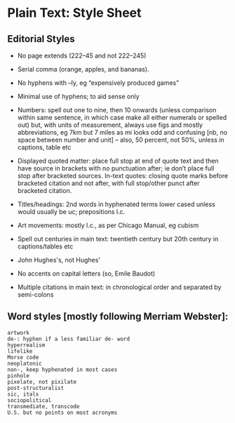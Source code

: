 # Plain Text: Style Sheet

## Editorial Styles

- No page extends (222–45 and not 222–245)

- Serial comma (orange, apples, and bananas).

- No hyphens with –ly, eg “expensively produced games”

- Minimal use of hyphens; to aid sense only

- Numbers: spell out one to nine, then 10 onwards (unless comparison within
same sentence, in which case make all either numerals or spelled out) 
but, with units of measurement, always use figs and mostly abbreviations, eg 7km but
7 miles as mi looks odd and confusing [nb, no space between number and unit] –
also, 50 percent, not 50%, unless in captions, table etc

- Displayed quoted matter: place full stop at end of quote text and then have
  source in brackets with no punctuation after; ie don’t place full stop after
bracketed sources. In-text quotes: closing quote marks before bracketed
citation and not after, with full stop/other punct after bracketed citation.

- Titles/headings: 2nd words in hyphenated terms lower cased unless would
  usually be uc; prepositions l.c.

- Art movements: mostly l.c., as per Chicago Manual, eg cubism

- Spell out centuries in main text: twentieth century but 20th century in
  captions/tables etc

- John Hughes's, not Hughes'

- No accents on capital letters (so, Emile Baudot)

- Multiple citations in main text: in chronological order and separated by
  semi-colons


## Word styles [mostly following Merriam Webster]:

```
artwork
de-: hyphen if a less familiar de- word
hyperrealism
lifelike
Morse code
neoplatonic
non-, keep hyphenated in most cases
pinhole
pixelate, not pixilate
post-structuralist
sic, itals
sociopolitical
transmediate, transcode
U.S. but no points on most acronyms
```
